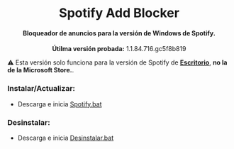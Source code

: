 <center>
    <h1 align="center">Spotify Add Blocker</h1>
    <h4 align="center">Bloqueador de anuncios para la versión de <strong>Windows</strong> de Spotify.</h4>
    <p align="center">
        <strong>Útilma versión probada:</strong> 1.1.84.716.gc5f8b819
    </p>
</center>

:warning: Esta versión solo funciona para la versión de Spotify de  [**Escritorio**](https://www.spotify.com/download/windows/), **no la de la Microsoft Store.**.

### Instalar/Actualizar:
* Descarga e inicia [Spotify.bat](https://raw.githack.com/holasoyender/SpotifyBlocker/main/Spotify.bat)  

### Desinstalar:
* Descarga e inicia [Desinstalar.bat](https://raw.githack.com/holasoyender/SpotifyBlocker/main/Desinstalar.bat)  
